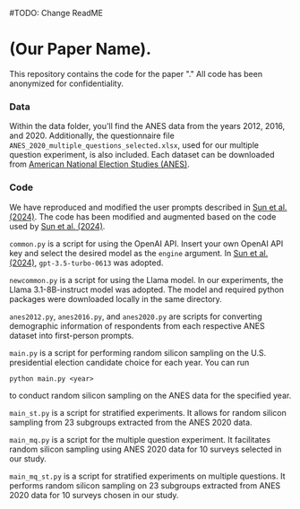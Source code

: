 #TODO: Change ReadME

# (Our Paper Name).
This repository contains the code for the paper "." All code has been anonymized for confidentiality.

### Data
Within the data folder, you'll find the ANES data from the years 2012, 2016, and 2020. Additionally, the questionnaire file `ANES_2020_multiple_questions_selected.xlsx`, used for our multiple question experiment, is also included. Each dataset can be downloaded from [American National Election Studies (ANES)](https://electionstudies.org/data-center/).

### Code
We have reproduced and modified the user prompts described in [Sun et al. (2024)](https://arxiv.org/pdf/2402.18144). The code has been modified and augmented based on the code used by [Sun et al. (2024)](https://arxiv.org/pdf/2402.18144).

`common.py` is a script for using the OpenAI API. Insert your own OpenAI API key and select the desired model as the `engine` argument. In [Sun et al. (2024)](https://arxiv.org/pdf/2402.18144), `gpt-3.5-turbo-0613` was adopted.	

`newcommon.py` is a script for using the Llama model. In our experiments, the Llama 3.1-8B-instruct model was adopted. The model and required python packages were downloaded locally in the same directory.

`anes2012.py`, `anes2016.py`, and `anes2020.py` are scripts for converting demographic information of respondents from each respective ANES dataset into first-person prompts.

`main.py` is a script for performing random silicon sampling on the U.S. presidential election candidate choice for each year. You can run 
``` 
python main.py <year>
```
to conduct random silicon sampling on the ANES data for the specified year.

`main_st.py` is a script for stratified experiments. It allows for random silicon sampling from 23 subgroups extracted from the ANES 2020 data. 

`main_mq.py` is a script for the multiple question experiment. It facilitates random silicon sampling using ANES 2020 data for 10 surveys selected in our study.

`main_mq_st.py` is a script for stratified experiments on multiple questions. It performs random silicon sampling on 23 subgroups extracted from ANES 2020 data for 10 surveys chosen in our study.


